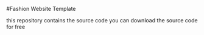 #Fashion Website Template

this repository contains the source code you can download the source code for free
